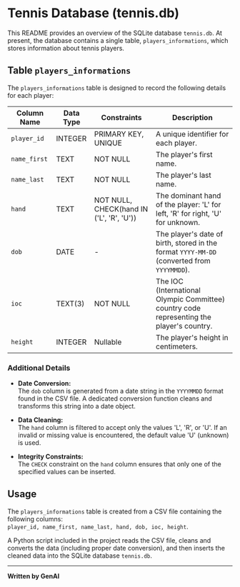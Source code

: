 # Tennis Database (tennis.db)

This README provides an overview of the SQLite database `tennis.db`. At present, the database contains a single table, `players_informations`, which stores information about tennis players.

## Table `players_informations`

The `players_informations` table is designed to record the following details for each player:

| **Column Name** | **Data Type** | **Constraints**                                             | **Description**                                                          |
|-----------------|---------------|-------------------------------------------------------------|--------------------------------------------------------------------------|
| `player_id`     | INTEGER       | PRIMARY KEY, UNIQUE                                         | A unique identifier for each player.                                     |
| `name_first`    | TEXT          | NOT NULL                                                    | The player's first name.                                                 |
| `name_last`     | TEXT          | NOT NULL                                                    | The player's last name.                                                  |
| `hand`          | TEXT          | NOT NULL, CHECK(hand IN ('L', 'R', 'U'))                      | The dominant hand of the player: 'L' for left, 'R' for right, 'U' for unknown. |
| `dob`           | DATE          | -                                                           | The player's date of birth, stored in the format `YYYY-MM-DD` (converted from `YYYYMMDD`). |
| `ioc`           | TEXT(3)       | NOT NULL                                                    | The IOC (International Olympic Committee) country code representing the player's country. |
| `height`        | INTEGER       | Nullable                                                    | The player's height in centimeters.                                      |

### Additional Details

- **Date Conversion:**  
  The `dob` column is generated from a date string in the `YYYYMMDD` format found in the CSV file. A dedicated conversion function cleans and transforms this string into a date object.

- **Data Cleaning:**  
  The `hand` column is filtered to accept only the values 'L', 'R', or 'U'. If an invalid or missing value is encountered, the default value 'U' (unknown) is used.

- **Integrity Constraints:**  
  The `CHECK` constraint on the `hand` column ensures that only one of the specified values can be inserted.

## Usage

The `players_informations` table is created from a CSV file containing the following columns:  
`player_id, name_first, name_last, hand, dob, ioc, height`.

A Python script included in the project reads the CSV file, cleans and converts the data (including proper date conversion), and then inserts the cleaned data into the SQLite database `tennis.db`.

---

**Written by GenAI**